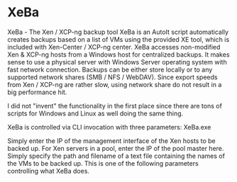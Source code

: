 # XeBa
XeBa - The Xen / XCP-ng backup tool
XeBa is an AutoIt script automatically creates backups based on a list of VMs using the provided XE tool, which is included with Xen-Center / XCP-ng center. 
XeBa accesses non-modified Xen & XCP-ng hosts from a Windows host for centralized backups. It makes sense to use a physical server with Windows Server operating system with fast network connection.
Backups can be either store locally or to any supported network shares (SMB / NFS / WebDAV). Since export speeds from Xen / XCP-ng are rather slow, using network share do not result in a big performance hit.

I did not "invent" the functionality in the first place since there are tons of scripts for Windows and Linux as well doing the same thing. 

XeBa is controlled via CLI invocation with three parameters:
XeBa.exe <Xen Server IP> <VMs List> <Backup Mode>

<Xen Server IP>
Simply enter the IP of the management interface of the Xen hosts to be backed up. For Xen servers in a pool, enter the IP of the pool master here.

<VMs List>
Simply specify the path and filename of a text file containing the names of the VMs to be backed up.

<Backup Mode>
This is one of the following parameters controlling what XeBa does.
